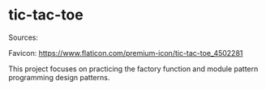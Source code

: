 # tic-tac-toe

Sources:

Favicon:
https://www.flaticon.com/premium-icon/tic-tac-toe_4502281

This project focuses on practicing the factory function and module pattern programming design patterns.